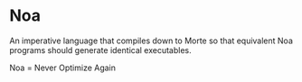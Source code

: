 Noa
============================

An imperative language that compiles down to Morte so that equivalent Noa programs should generate identical executables.

Noa = Never Optimize Again